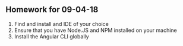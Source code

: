 ## Homework for 09-04-18
1. Find and install and IDE of your choice
2. Ensure that you have Node.JS and NPM installed on your machine
3. Install the Angular CLI globally